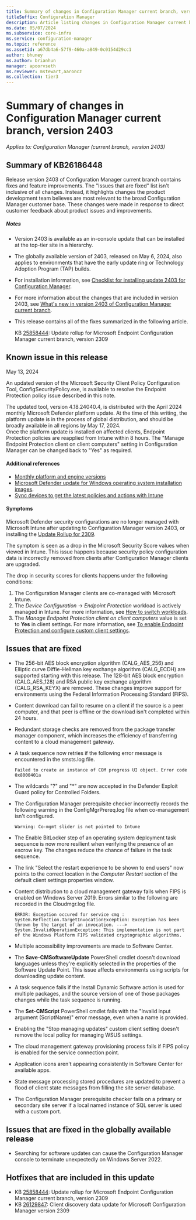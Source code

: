 ```yaml
---
title: Summary of changes in Configuration Manager current branch, version 2403
titleSuffix: Configuration Manager
description: Article listing changes in Configuration Manager current branch, version 2403
ms.date: 05/07/2024
ms.subservice: core-infra
ms.service: configuration-manager
ms.topic: reference
ms.assetid: a67db4a6-57f9-460a-a849-0c0154d29cc1
author: bhuney
ms.author: brianhun
manager: apoorvseth
ms.reviewer: mstewart,aaroncz 
ms.collection: tier3
---
```


# Summary of changes in Configuration Manager current branch, version 2403

*Applies to: Configuration Manager (current branch, version 2403)*

## Summary of KB26186448
Release version 2403 of Configuration Manager current branch contains fixes and feature improvements.
The "Issues that are fixed" list isn't inclusive of all changes. Instead, it highlights changes the product development team believes are most relevant to the broad Configuration Manager customer base. These changes were made in response to direct customer feedback about product issues and improvements.

##### Notes
- Version 2403 is available as an in-console update that can be installed at the top-tier site in a hierarchy.
- The globally available version of 2403, released on May 6, 2024, also applies to environments that have the early update ring or Technology Adoption Program (TAP) builds.
- For installation information, see [Checklist for installing update 2403 for Configuration Manager](../../core/servers/manage/checklist-for-installing-update-2403.md).
- For more information about the changes that are included in version 2403, see [What's new in version 2403 of Configuration Manager current branch](../../core/plan-design/changes/whats-new-in-version-2403.md).
- This release contains all of the fixes summarized in the following article.

   KB [25858444](../../hotfix/2309/25858444.md): Update rollup for Microsoft Endpoint Configuration Manager current branch, version 2309

## Known issue in this release
May 13, 2024
<!-- 27951696 -->

An updated version of the Microsoft Security Client Policy Configuration Tool, ConfigSecurityPolicy.exe, is available to resolve the Endpoint Protection policy issue described in this note.

The updated tool, version 4.18.24040.4, is distributed with the April 2024 monthly Microsoft Defender platform update. At the time of this writing, the platform update is in the process of global distribution, and should be broadly available in all regions by May 17, 2024.   
Once the platform update is installed on affected clients, Endpoint Protection policies are reapplied from Intune within 8 hours. The "Manage Endpoint Protection client on client computers" setting in Configuration Manager can be changed back to "Yes" as required.
#### Additional references

- [Monthly platform and engine versions](/defender-endpoint/microsoft-defender-antivirus-updates#monthly-platform-and-engine-versions)
- [Microsoft Defender update for Windows operating system installation images](https://support.microsoft.com/topic/microsoft-defender-update-for-windows-operating-system-installation-images-1c89630b-61ff-00a1-04e2-2d1f3865450d).
- [Sync devices to get the latest policies and actions with Intune](/mem/intune/remote-actions/device-sync#sync-a-device)

#### Symptoms
Microsoft Defender security configurations are no longer managed with Microsoft Intune after updating to Configuration Manager version 2403, or installing the [Update Rollup for 2309](../../hotfix/2309/25858444.md). 

The symptom is seen as a drop in the Microsoft Security Score values when viewed in Intune. This issue happens because security policy configuration data is incorrectly removed from clients after Configuration Manager clients are upgraded. 

The drop in security scores for clients happens under the following conditions:
1. The Configuration Manager clients are co-managed with Microsoft Intune.
2. The *Device Configuration* -> *Endpoint Protection* workload is actively managed in Intune. For more information, see [How to switch workloads](../../comanage/how-to-switch-workloads.md).
3. The *Manage Endpoint Protection client on client computers* value is set to **Yes** in client settings. For more information, see [To enable Endpoint Protection and configure custom client settings](../../protect/deploy-use/endpoint-protection-configure-client.md#to-enable-endpoint-protection-and-configure-custom-client-settings).
<!--
Customers that have a potentially affected environment should wait to deploy version 2403 or the 2309 Update Rollup until a fix is available. 
See the details below if the environment is already updated, but the new clients aren't yet installed.
  - If enabled, disable the hierarchy setting to *Upgrade all clients in the pre-production collection automatically using the pre-production client*. For more information, see [Configuration automatic client upgrades to use a pre-production collection](../../core/clients/manage/upgrade/test-client-upgrades.md#configure-automatic-client-upgrades-to-use-a-pre-production-collection).
  -  Avoid using the *Promote Pre-production Client* action. For more information, see [Promote a new client to production](../../core/clients/manage/upgrade/test-client-upgrades.md#promote-a-new-client-to-production). 

If clients are already updated, set the *Manage Endpoint Protection client on client computers* value to **No** in client settings. This can be done only for collections with co-managed clients. Microsoft Intune policy will reapply, and the clients will again be managed as expected.

This note will be updated when additional information is available.
-->

## Issues that are fixed
<!-- 9199873 -->
- The 256-bit AES block encryption algorithm (CALG_AES_256) and Elliptic curve Diffie-Hellman key exchange algorithm (CALG_ECDH) are supported starting with this release. The 128-bit AES block encryption (CALG_AES_128) and RSA public key exchange algorithm (CALG_RSA_KEYX) are removed. 
These changes improve support for environments using the Federal Information Processing Standard (FIPS).

<!-- 15047314 -->
- Content download can fail to resume on a client if the source is a peer computer, and that peer is offline or the download isn't completed within 24 hours.

<!-- 15990439 -->
- Redundant storage checks are removed from the package transfer manager component, which increases the efficiency of transferring content to a cloud management gateway.

<!-- 16323943 -->
- A task sequence now retries if the following error message is encountered in the smsts.log file.
   ```text
   Failed to create an instance of COM progress UI object. Error code 0x8000401a
   ```

<!-- 16704127 -->
- The wildcards "?" and "*" are now accepted in the Defender Exploit Guard policy for Controlled Folders.

<!-- 16718871 -->
- The Configuration Manager prerequisite checker incorrectly records the following warning in the ConfigMgrPrereq.log file when co-management isn't configured.
   ```text
   Warning: Co-mgmt slider is not pointed to Intune
   ```

<!-- 17455669 -->
- The Enable BitLocker step of an operating system deployment task sequence is now more resilient when verifying the presence of an escrow key. The changes reduce the chance of failure in the task sequence.

<!-- 18445693 -->
- The link "Select the restart experience to be shown to end users" now points to the correct location in the *Computer Restart* section of the default client settings properties window.

<!-- 20651755 -->
- Content distribution to a cloud management gateway fails when FIPS is enabled on Windows Server 2019. Errors similar to the following are recorded in the Cloudmgr.log file.
   ```text
   ERROR: Exception occured for service cmg : System.Reflection.TargetInvocationException: Exception has been thrown by the target of an invocation. ---> System.InvalidOperationException: This implementation is not part of the Windows Platform FIPS validated cryptographic algorithms.
   ```

<!-- 21120881 -->
- Multiple accessibility improvements are made to Software Center.

<!-- 21209172 -->
- The **Save-CMSoftwareUpdate** PowerShell cmdlet doesn't download languages unless they're explicitly selected in the properties of the Software Update Point. This issue affects environments using scripts for downloading update content.

<!-- 24269707 -->
- A task sequence fails if the Install Dynamic Software action is used for multiple packages, and the source version of one of those packages changes while the task sequence is running.

<!-- 24363755 -->
- The **Set-CMScript** PowerShell cmdlet fails with the "Invalid input argument (ScriptName)" error message, even when a name is provided.

<!-- 24392983 -->
- Enabling the "Stop managing updates" custom client setting doesn't remove the local policy for managing WSUS settings.

<!-- 25247588 -->
- The cloud management gateway provisioning process fails if FIPS policy is enabled for the service connection point.

<!-- 25479340 -->
- Application icons aren't appearing consistently in Software Center for available apps.

<!-- 26660096 -->
- State message processing stored procedures are updated to prevent a flood of client state messages from filling the site server database.

<!-- 27252781 -->
- The Configuration Manager prerequisite checker fails on a primary or secondary site server if a local named instance of SQL server is used with a custom port.

## Issues that are fixed in the globally available release
<!-- 27821294 -->
- Searching for software updates can cause the Configuration Manager console to terminate unexpectedly on Windows Server 2022.

## Hotfixes that are included in this update
- KB [25858444](../../hotfix/2309/25858444.md): Update rollup for Microsoft Endpoint Configuration Manager current branch, version 2309
- KB [26129847](../../hotfix/2309/26129847.md): Client discovery data update for Microsoft Configuration Manager version 2309